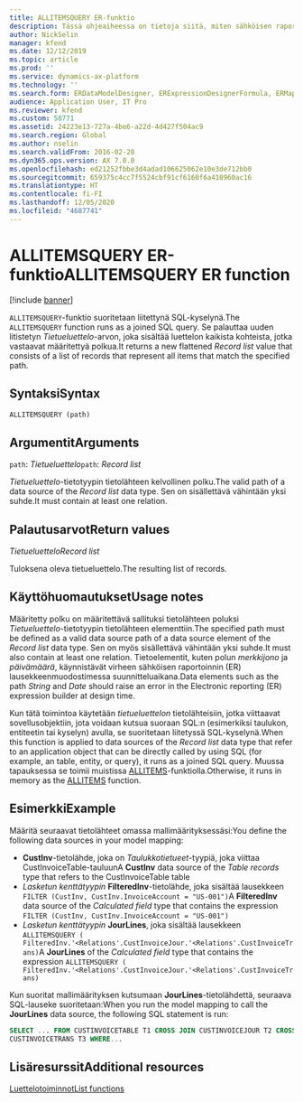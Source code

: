 ```yaml
---
title: ALLITEMSQUERY ER-funktio
description: Tässä ohjeaiheessa on tietoja siitä, miten sähköisen raportoinnin (ER) ALLITEMSQUERY-funktiota käytetään.
author: NickSelin
manager: kfend
ms.date: 12/12/2019
ms.topic: article
ms.prod: ''
ms.service: dynamics-ax-platform
ms.technology: ''
ms.search.form: ERDataModelDesigner, ERExpressionDesignerFormula, ERMappedFormatDesigner, ERModelMappingDesigner
audience: Application User, IT Pro
ms.reviewer: kfend
ms.custom: 58771
ms.assetid: 24223e13-727a-4be6-a22d-4d427f504ac9
ms.search.region: Global
ms.author: nselin
ms.search.validFrom: 2016-02-28
ms.dyn365.ops.version: AX 7.0.0
ms.openlocfilehash: ed21252fbbe3d4adad106625062e10e3de712bb0
ms.sourcegitcommit: 659375c4cc7f5524cbf91cf6160f6a410960ac16
ms.translationtype: HT
ms.contentlocale: fi-FI
ms.lasthandoff: 12/05/2020
ms.locfileid: "4687741"
---
```

# <a name="allitemsquery-er-function"></a><span data-ttu-id="0c787-103">ALLITEMSQUERY ER-funktio</span><span class="sxs-lookup"><span data-stu-id="0c787-103">ALLITEMSQUERY ER function</span></span>

[!include [banner](../includes/banner.md)]

<span data-ttu-id="0c787-104">`ALLITEMSQUERY`-funktio suoritetaan liitettynä SQL-kyselynä.</span><span class="sxs-lookup"><span data-stu-id="0c787-104">The `ALLITEMSQUERY` function runs as a joined SQL query.</span></span> <span data-ttu-id="0c787-105">Se palauttaa uuden litistetyn *Tietueluettelo*-arvon, joka sisältää luettelon kaikista kohteista, jotka vastaavat määritettyä polkua.</span><span class="sxs-lookup"><span data-stu-id="0c787-105">It returns a new flattened *Record list* value that consists of a list of records that represent all items that match the specified path.</span></span>

## <a name="syntax"></a><span data-ttu-id="0c787-106">Syntaksi</span><span class="sxs-lookup"><span data-stu-id="0c787-106">Syntax</span></span>

```vb
ALLITEMSQUERY (path)
```

## <a name="arguments"></a><span data-ttu-id="0c787-107">Argumentit</span><span class="sxs-lookup"><span data-stu-id="0c787-107">Arguments</span></span>

<span data-ttu-id="0c787-108">`path`: *Tietueluettelo*</span><span class="sxs-lookup"><span data-stu-id="0c787-108">`path`: *Record list*</span></span>

<span data-ttu-id="0c787-109">*Tietueluettelo*-tietotyypin tietolähteen kelvollinen polku.</span><span class="sxs-lookup"><span data-stu-id="0c787-109">The valid path of a data source of the *Record list* data type.</span></span> <span data-ttu-id="0c787-110">Sen on sisällettävä vähintään yksi suhde.</span><span class="sxs-lookup"><span data-stu-id="0c787-110">It must contain at least one relation.</span></span>

## <a name="return-values"></a><span data-ttu-id="0c787-111">Palautusarvot</span><span class="sxs-lookup"><span data-stu-id="0c787-111">Return values</span></span>

<span data-ttu-id="0c787-112">*Tietueluettelo*</span><span class="sxs-lookup"><span data-stu-id="0c787-112">*Record list*</span></span>

<span data-ttu-id="0c787-113">Tuloksena oleva tietueluettelo.</span><span class="sxs-lookup"><span data-stu-id="0c787-113">The resulting list of records.</span></span>

## <a name="usage-notes"></a><span data-ttu-id="0c787-114">Käyttöhuomautukset</span><span class="sxs-lookup"><span data-stu-id="0c787-114">Usage notes</span></span>

<span data-ttu-id="0c787-115">Määritetty polku on määritettävä sallituksi tietolähteen poluksi *Tietueluettelo*-tietotyypin tietolähteen elementtiin.</span><span class="sxs-lookup"><span data-stu-id="0c787-115">The specified path must be defined as a valid data source path of a data source element of the *Record list* data type.</span></span> <span data-ttu-id="0c787-116">Sen on myös sisällettävä vähintään yksi suhde.</span><span class="sxs-lookup"><span data-stu-id="0c787-116">It must also contain at least one relation.</span></span> <span data-ttu-id="0c787-117">Tietoelementit, kuten polun *merkkijono* ja *päivämäärä*, käynnistävät virheen sähköisen raportoinnin (ER) lausekkeenmuodostimessa suunnitteluaikana.</span><span class="sxs-lookup"><span data-stu-id="0c787-117">Data elements such as the path *String* and *Date* should raise an error in the Electronic reporting (ER) expression builder at design time.</span></span>

<span data-ttu-id="0c787-118">Kun tätä toimintoa käytetään *tietueluettelon* tietolähteisiin, jotka viittaavat sovellusobjektiin, jota voidaan kutsua suoraan SQL:n (esimerkiksi taulukon, entiteetin tai kyselyn) avulla, se suoritetaan liitetyssä SQL-kyselynä.</span><span class="sxs-lookup"><span data-stu-id="0c787-118">When this function is applied to data sources of the *Record list* data type that refer to an application object that can be directly called by using SQL (for example, an table, entity, or query), it runs as a joined SQL query.</span></span> <span data-ttu-id="0c787-119">Muussa tapauksessa se toimii muistissa [ALLITEMS](er-functions-list-allitems.md)-funktiolla.</span><span class="sxs-lookup"><span data-stu-id="0c787-119">Otherwise, it runs in memory as the [ALLITEMS](er-functions-list-allitems.md) function.</span></span>

## <a name="example"></a><span data-ttu-id="0c787-120">Esimerkki</span><span class="sxs-lookup"><span data-stu-id="0c787-120">Example</span></span>

<span data-ttu-id="0c787-121">Määritä seuraavat tietolähteet omassa mallimäärityksessäsi:</span><span class="sxs-lookup"><span data-stu-id="0c787-121">You define the following data sources in your model mapping:</span></span>

- <span data-ttu-id="0c787-122">**CustInv**-tietolähde, joka on *Taulukkotietueet*-tyypiä, joka viittaa CustInvoiceTable-tauluun</span><span class="sxs-lookup"><span data-stu-id="0c787-122">A **CustInv** data source of the *Table records* type that refers to the CustInvoiceTable table</span></span>
- <span data-ttu-id="0c787-123">*Lasketun kenttätyypin* **FilteredInv**-tietolähde, joka sisältää lausekkeen `FILTER (CustInv, CustInv.InvoiceAccount = "US-001")`</span><span class="sxs-lookup"><span data-stu-id="0c787-123">A **FilteredInv** data source of the *Calculated field* type that contains the expression `FILTER (CustInv, CustInv.InvoiceAccount = "US-001")`</span></span>
- <span data-ttu-id="0c787-124">*Lasketun kenttätyypin* **JourLines**, joka sisältää lausekkeen `ALLITEMSQUERY ( FilteredInv.'<Relations'.CustInvoiceJour.'<Relations'.CustInvoiceTrans)`</span><span class="sxs-lookup"><span data-stu-id="0c787-124">A **JourLines** of the *Calculated field* type that contains the expression `ALLITEMSQUERY ( FilteredInv.'<Relations'.CustInvoiceJour.'<Relations'.CustInvoiceTrans)`</span></span>

<span data-ttu-id="0c787-125">Kun suoritat mallimäärityksen kutsumaan **JourLines**-tietolähdettä, seuraava SQL-lauseke suoritetaan:</span><span class="sxs-lookup"><span data-stu-id="0c787-125">When you run the model mapping to call the **JourLines** data source, the following SQL statement is run:</span></span>

```sql
SELECT ... FROM CUSTINVOICETABLE T1 CROSS JOIN CUSTINVOICEJOUR T2 CROSS JOIN
CUSTINVOICETRANS T3 WHERE...
```

## <a name="additional-resources"></a><span data-ttu-id="0c787-126">Lisäresurssit</span><span class="sxs-lookup"><span data-stu-id="0c787-126">Additional resources</span></span>

[<span data-ttu-id="0c787-127">Luettelotoiminnot</span><span class="sxs-lookup"><span data-stu-id="0c787-127">List functions</span></span>](er-functions-category-list.md)
